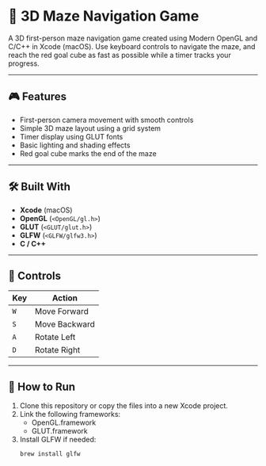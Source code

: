 # 🧱 3D Maze Navigation Game

A 3D first-person maze navigation game created using Modern OpenGL and C/C++ in Xcode (macOS). Use keyboard controls to navigate the maze, and reach the red goal cube as fast as possible while a timer tracks your progress.

---

## 🎮 Features

- First-person camera movement with smooth controls
- Simple 3D maze layout using a grid system
- Timer display using GLUT fonts
- Basic lighting and shading effects
- Red goal cube marks the end of the maze

---

## 🛠️ Built With

- **Xcode** (macOS)
- **OpenGL** (`<OpenGL/gl.h>`)
- **GLUT** (`<GLUT/glut.h>`)
- **GLFW** (`<GLFW/glfw3.h>`)
- **C / C++**

---

## 🔧 Controls

| Key | Action         |
|-----|----------------|
| `W` | Move Forward   |
| `S` | Move Backward  |
| `A` | Rotate Left    |
| `D` | Rotate Right   |

---

## 🚀 How to Run

1. Clone this repository or copy the files into a new Xcode project.
2. Link the following frameworks:
   - OpenGL.framework
   - GLUT.framework
3. Install GLFW if needed:
   ```bash
   brew install glfw

